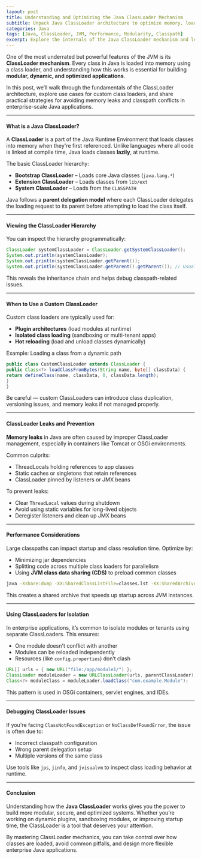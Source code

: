 ```yaml
---
layout: post
title: Understanding and Optimizing the Java ClassLoader Mechanism
subtitle: Unpack Java ClassLoader architecture to optimize memory, load time, and modularity
categories: Java
tags: [Java, ClassLoader, JVM, Performance, Modularity, Classpath]
excerpt: Explore the internals of the Java ClassLoader mechanism and learn how to optimize it for better modularity, performance, and memory management in large-scale Java applications.
---
```




One of the most underrated but powerful features of the JVM is its **ClassLoader mechanism**. Every class in Java is loaded into memory using a class loader, and understanding how this works is essential for building **modular, dynamic, and optimized applications**.

In this post, we’ll walk through the fundamentals of the ClassLoader architecture, explore use cases for custom class loaders, and share practical strategies for avoiding memory leaks and classpath conflicts in enterprise-scale Java applications.

---

#### What is a Java ClassLoader?

A **ClassLoader** is a part of the Java Runtime Environment that loads classes into memory when they're first referenced. Unlike languages where all code is linked at compile time, Java loads classes **lazily**, at runtime.

The basic ClassLoader hierarchy:
- **Bootstrap ClassLoader** – Loads core Java classes (`java.lang.*`)
- **Extension ClassLoader** – Loads classes from `lib/ext`
- **System ClassLoader** – Loads from the `CLASSPATH`

Java follows a **parent delegation model** where each ClassLoader delegates the loading request to its parent before attempting to load the class itself.

---

#### Viewing the ClassLoader Hierarchy

You can inspect the hierarchy programmatically:

```java
ClassLoader systemClassLoader = ClassLoader.getSystemClassLoader();
System.out.println(systemClassLoader);
System.out.println(systemClassLoader.getParent());
System.out.println(systemClassLoader.getParent().getParent()); // Usually null
```

This reveals the inheritance chain and helps debug classpath-related issues.

---

#### When to Use a Custom ClassLoader

Custom class loaders are typically used for:
- **Plugin architectures** (load modules at runtime)
- **Isolated class loading** (sandboxing or multi-tenant apps)
- **Hot reloading** (load and unload classes dynamically)

Example: Loading a class from a dynamic path

```java
public class CustomClassLoader extends ClassLoader {
public Class<?> loadClassFromBytes(String name, byte[] classData) {
return defineClass(name, classData, 0, classData.length);
}
}
```

Be careful — custom ClassLoaders can introduce class duplication, versioning issues, and memory leaks if not managed properly.

---

#### ClassLoader Leaks and Prevention

**Memory leaks** in Java are often caused by improper ClassLoader management, especially in containers like Tomcat or OSGi environments.

Common culprits:
- ThreadLocals holding references to app classes
- Static caches or singletons that retain references
- ClassLoader pinned by listeners or JMX beans

To prevent leaks:
- Clear `ThreadLocal` values during shutdown
- Avoid using static variables for long-lived objects
- Deregister listeners and clean up JMX beans

---

#### Performance Considerations

Large classpaths can impact startup and class resolution time. Optimize by:
- Minimizing jar dependencies
- Splitting code across multiple class loaders for parallelism
- Using **JVM class data sharing (CDS)** to preload common classes

```bash
java -Xshare:dump -XX:SharedClassListFile=classes.lst -XX:SharedArchiveFile=app.jsa -cp app.jar MainClass
```

This creates a shared archive that speeds up startup across JVM instances.

---

#### Using ClassLoaders for Isolation

In enterprise applications, it’s common to isolate modules or tenants using separate ClassLoaders. This ensures:
- One module doesn't conflict with another
- Modules can be reloaded independently
- Resources (like `config.properties`) don’t clash

```java
URL[] urls = { new URL("file:/app/module1/") };
ClassLoader moduleLoader = new URLClassLoader(urls, parentClassLoader);
Class<?> moduleClass = moduleLoader.loadClass("com.example.Module");
```

This pattern is used in OSGi containers, servlet engines, and IDEs.

---

#### Debugging ClassLoader Issues

If you're facing `ClassNotFoundException` or `NoClassDefFoundError`, the issue is often due to:
- Incorrect classpath configuration
- Wrong parent delegation setup
- Multiple versions of the same class

Use tools like `jps`, `jinfo`, and `jvisualvm` to inspect class loading behavior at runtime.

---

#### Conclusion

Understanding how the **Java ClassLoader** works gives you the power to build more modular, secure, and optimized systems. Whether you’re working on dynamic plugins, sandboxing modules, or improving startup time, the ClassLoader is a tool that deserves your attention.

By mastering ClassLoader mechanics, you can take control over how classes are loaded, avoid common pitfalls, and design more flexible enterprise Java applications.
